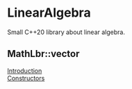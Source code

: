# LinearAlgebra
Small C++20 library about linear algebra.

## MathLbr::vector
<a href="https://github.com/SoWeBegin/LinearAlgebra/blob/main/vector.md">Introduction</a></br>
<a href="https://github.com/SoWeBegin/LinearAlgebra/blob/main/vector_constructors.md">Constructors</a>


